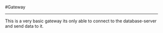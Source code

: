 #Gateway

---

This is a very basic gateway its only able to connect to the database-server and send data to it. 